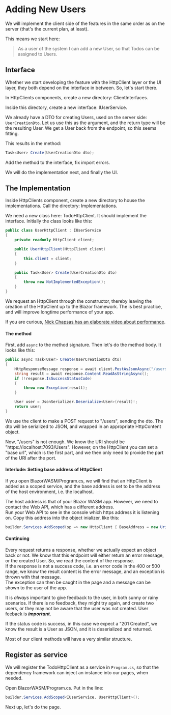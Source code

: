 # Adding New Users

We will implement the client side of the features in the same order as on the server (that's the current plan, at least).

This means we start here:

> As a user of the system I can add a new User, so that Todos can be assigned to Users.

## Interface
Whether we start developing the feature with the HttpClient layer or the UI layer, they both depend on the interface in between. So, let's start there.

In HttpClients components, create a new directory: ClientInterfaces.

Inside this directory, create a new interface: IUserService.

We already have a DTO for creating Users, used on the server side: `UserCreationDto`. 
Let us use this as the argument, and the return type will be the resulting User.  We get a User back from the endpoint, so this seems fitting.

This results in the method:

```csharp
Task<User> Create(UserCreationDto dto);
```

Add the method to the interface, fix import errors.


We will do the implementation next, and finally the UI.

## The Implementation

Inside HttpClients component, create a new directory to house the implementations. Call the directory: Implementations.

We need a new class here: TodoHttpClient. It should implement the interface. Initially the class looks like this:

```csharp
public class UserHttpClient : IUserService
{
    private readonly HttpClient client;

    public UserHttpClient(HttpClient client)
    {
        this.client = client;
    }

    public Task<User> Create(UserCreationDto dto)
    {
        throw new NotImplementedException();
    }
}
```

We request an HttpClient through the constructor, thereby leaving the creation of the HttpClient up to the Blazor framework. The is best practice, and will improve longtime performance of your app.

If you are curious, [Nick Chapsas has an elaborate video about performance](https://www.youtube.com/watch?v=Z6Y2adsMnAA).

#### The method

First, add `async` to the method signature. Then let's do the method body. It looks like this:

```csharp
public async Task<User> Create(UserCreationDto dto)
{
    HttpResponseMessage response = await client.PostAsJsonAsync("/users", dto);
    string result = await response.Content.ReadAsStringAsync();
    if (!response.IsSuccessStatusCode)
    {
        throw new Exception(result);
    }

    User user = JsonSerializer.Deserialize<User>(result)!;
    return user;
}
```

We use the client to make a POST request to "/users", sending the dto. The dto will be serialized to JSON, and wrapped in an appropriate HttpContent object.

Now, "/users" is not enough. We know the URI should be "https://localhost:7093/Users". However, on the HttpClient you can set a "base url", which is the first part, and we then only need to provide the part of the URI after the port.

#### Interlude: Setting base address of HttpClient
If you open BlazorWASM/Program.cs, we will find that an HttpClient is added as a scoped service, and the base address is set to be the address of the host environment, i.e. the localhost.

The host address is that of your Blazor WASM app. However, we need to contact the Web API, which has a different address.\
Run your Web API to see in the console which https address it is listening on. Copy this address into the object inializer, like this:

```csharp
builder.Services.AddScoped(sp => new HttpClient { BaseAddress = new Uri("https://localhost:7093") });
```

#### Continuing
Every request returns a response, whether we actually expect an object back or not. 
We know that this endpoint will either return an error message, or the created User. 
So, we read the content of the response.\
If the response is not a success code, i.e. an error code in the 400 or 500 range, 
we know the result content is the error message, and an exception is thrown with that message.\
The exception can then be caught in the page and a message can be shown to the user of the app.

It is _always_ important to give feedback to the user, in both sunny or rainy scenarios. If there is no feedback, they might try again, and create two users, or they may not be aware that the user was not created. User feeback is _**important**_.

If the status code is success, in this case we expect a "201 Created", we know the result is a User as JSON, and it is deserialized and returned.

Most of our client methods will have a very similar structure.

## Register as service
We will register the TodoHttpClient as a service in `Program.cs`, so that the dependency framework can inject an instance into our pages, when needed.

Open BlazorWASM/Program.cs. Put in the line:

```csharp
builder.Services.AddScoped<IUserService, UserHttpClient>();
```

Next up, let's do the page.